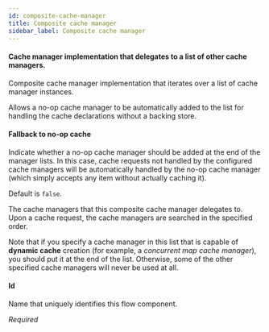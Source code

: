 ```yaml
---
id: composite-cache-manager
title: Composite cache manager
sidebar_label: Composite cache manager
---
```

#### Cache manager implementation that delegates to a list of other cache managers.
Composite cache manager implementation that iterates over a list of cache manager instances.

Allows a no-op cache manager to be automatically added to the list for handling the cache declarations without a backing store.

#### Fallback to no-op cache
Indicate whether a no-op cache manager should be added at the end of the manager lists. In this case, cache requests not handled by the configured cache managers will be automatically handled by the no-op cache manager (which simply accepts any item without actually caching it).

Default is <code>false</code>.


The cache managers that this composite cache manager delegates to. Upon a cache request, the cache managers are searched in the specified order.

Note that if you specify a cache manager in this list that is capable of <b>dynamic cache</b> creation (for example, a <i>concurrent map cache manager</i>), you should put it at the end of the list. Otherwise, some of the other specified cache managers will never be used at all.

#### Id
Name that uniquely identifies this flow component.

<i>Required</i>

